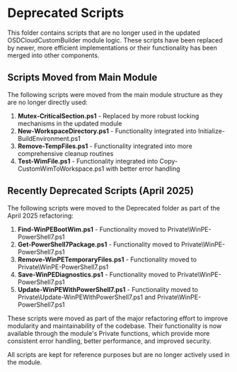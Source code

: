 # Deprecated Scripts

This folder contains scripts that are no longer used in the updated OSDCloudCustomBuilder module logic. These scripts have been replaced by newer, more efficient implementations or their functionality has been merged into other components.

## Scripts Moved from Main Module

The following scripts were moved from the main module structure as they are no longer directly used:

1. **Mutex-CriticalSection.ps1** - Replaced by more robust locking mechanisms in the updated module
2. **New-WorkspaceDirectory.ps1** - Functionality integrated into Initialize-BuildEnvironment.ps1
3. **Remove-TempFiles.ps1** - Functionality integrated into more comprehensive cleanup routines
4. **Test-WimFile.ps1** - Functionality integrated into Copy-CustomWimToWorkspace.ps1 with better error handling

## Recently Deprecated Scripts (April 2025)

The following scripts were moved to the Deprecated folder as part of the April 2025 refactoring:

1. **Find-WinPEBootWim.ps1** - Functionality moved to Private\WinPE-PowerShell7.ps1
2. **Get-PowerShell7Package.ps1** - Functionality moved to Private\WinPE-PowerShell7.ps1
3. **Remove-WinPETemporaryFiles.ps1** - Functionality moved to Private\WinPE-PowerShell7.ps1
4. **Save-WinPEDiagnostics.ps1** - Functionality moved to Private\WinPE-PowerShell7.ps1
5. **Update-WinPEWithPowerShell7.ps1** - Functionality moved to Private\Update-WinPEWithPowerShell7.ps1 and Private\WinPE-PowerShell7.ps1

These scripts were moved as part of the major refactoring effort to improve modularity and maintainability of the codebase. Their functionality is now available through the module's Private functions, which provide more consistent error handling, better performance, and improved security.

All scripts are kept for reference purposes but are no longer actively used in the module.